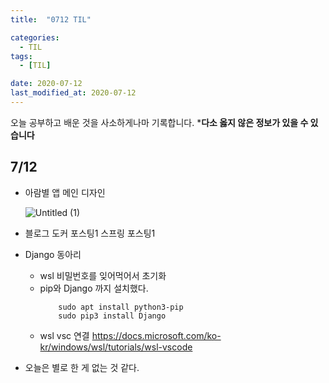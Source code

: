 ```yaml
---
title:  "0712 TIL" 

categories:
  - TIL
tags:
  - [TIL]

date: 2020-07-12
last_modified_at: 2020-07-12
---
```


오늘 공부하고 배운 것을 사소하게나마 기록합니다. 
***다소 옳지 않은 정보가 있을 수 있습니다**

## 7/12  
- 아람별 앱 메인 디자인
    
    ![Untitled (1)](https://user-images.githubusercontent.com/86303312/178623518-c74700d9-f816-4ee0-aeb2-8f6f2cd1d2cd.png)
    
- 블로그 도커 포스팅1 스프링 포스팅1
- Django 동아리
    - wsl 비밀번호를 잊어먹어서 초기화 
    - pip와 Django 까지 설치했다.
        ```
            sudo apt install python3-pip
            sudo pip3 install Django
        ```
    - wsl vsc 연결 https://docs.microsoft.com/ko-kr/windows/wsl/tutorials/wsl-vscode
- 오늘은 별로 한 게 없는 것 같다.